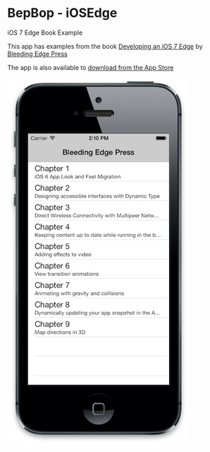 BepBop - iOSEdge
=======

iOS 7 Edge Book Example

This app has examples from the book [Developing an iOS 7 Edge](http://bleedingedgepress.com/our-books/developing-an-ios-7-edge/) by [Bleeding Edge Press](http://bleedingedgepress.com/)

The app is also available to [download from the App Store](https://itunes.apple.com/us/app/bepbop/id721704396?mt=8)

![App Home Screen](/home-screenshot.png)
